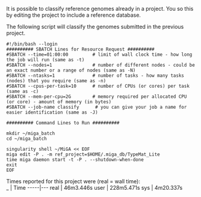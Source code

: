 It is possible to classify reference genomes already in a project. You so this by editing the project to include a reference database.  

The following script will classify the genomes submitted in the previous project.  

```
#!/bin/bash --login
########## SBATCH Lines for Resource Request ##########
#SBATCH --time=01:00:00         # limit of wall clock time - how long the job will run (same as -t)
#SBATCH --nodes=1               # number of different nodes - could be an exact number or a range of nodes (same as -N)
#SBATCH --ntasks=1              # number of tasks - how many tasks (nodes) that you require (same as -n)
#SBATCH --cpus-per-task=10      # number of CPUs (or cores) per task (same as -c)
#SBATCH --mem-per-cpu=2G        # memory required per allocated CPU (or core) - amount of memory (in bytes)
#SBATCH --job-name classify      # you can give your job a name for easier identification (same as -J)

########## Command Lines to Run ##########

mkdir ~/miga_batch
cd ~/miga_batch

singularity shell ~/MiGA << EOF
miga edit -P . -m ref_project=$HOME/.miga_db/TypeMat_Lite
time miga daemon start -t -P . --shutdown-when-done
exit
EOF
```
Times reported for this project were (real = wall time):  
 _   | Time
-----|---
real | 46m3.446s
user | 228m5.471s
sys  | 4m20.337s


